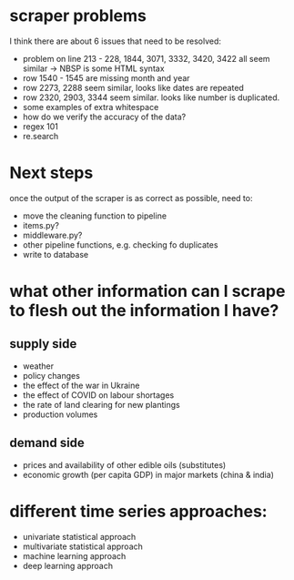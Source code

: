 # scraper problems
I think there are about 6 issues that need to be resolved:
- problem on line 213 - 228, 1844, 3071, 3332, 3420, 3422 all seem similar -> NBSP is some HTML syntax
- row 1540 - 1545 are missing month and year
- row 2273, 2288 seem similar, looks like dates are repeated
- row 2320, 2903, 3344 seem similar. looks like number is duplicated.
- some examples of extra whitespace
- how do we verify the accuracy of the data?
- regex 101
- re.search

# Next steps
once the output of the scraper is as correct as possible, need to:
- move the cleaning function to pipeline
- items.py?
- middleware.py?
- other pipeline functions, e.g. checking fo duplicates
- write to database

# what other information can I scrape to flesh out the information I have?

## supply side
- weather
- policy changes
- the effect of the war in Ukraine
- the effect of COVID on labour shortages
- the rate of land clearing for new plantings
- production volumes

## demand side
- prices and availability of other edible oils (substitutes)
- economic growth (per capita GDP) in major markets (china & india)

# different time series approaches:
- univariate statistical approach
- multivariate statistical approach
- machine learning approach
- deep learning approach